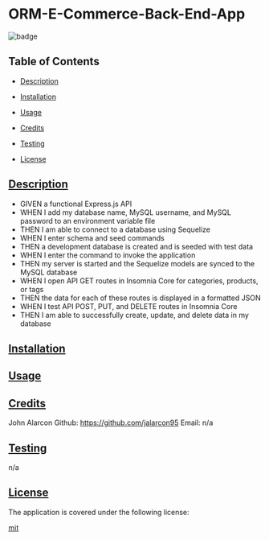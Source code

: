 # ORM-E-Commerce-Back-End-App


![badge](https://img.shields.io/badge/license-mit-blue)
    

## Table of Contents

  * [Description](#description)
  * [Installation](#install)
  * [Usage](#usage)
  * [Credits](#credits)
  * [Testing](#test)
  
  * [License](#license)

## [Description](#table-of-contents)

- GIVEN a functional Express.js API
- WHEN I add my database name, MySQL username, and MySQL password to an environment variable file
- THEN I am able to connect to a database using Sequelize
- WHEN I enter schema and seed commands
- THEN a development database is created and is seeded with test data
- WHEN I enter the command to invoke the application
- THEN my server is started and the Sequelize models are synced to the MySQL database
- WHEN I open API GET routes in Insomnia Core for categories, products, or tags
- THEN the data for each of these routes is displayed in a formatted JSON
- WHEN I test API POST, PUT, and DELETE routes in Insomnia Core
- THEN I am able to successfully create, update, and delete data in my database

## [Installation](#table-of-contents)


## [Usage](#table-of-contents)


## [Credits](#table-of-contents)

  John Alarcon Github: https://github.com/jalarcon95 Email: n/a

## [Testing](#table-of-contents)

  n/a

  
## [License](#table-of-contents)
    
  The application is covered under the following license:
    
  
  [mit](https://choosealicense.com/licenses/mit)
    
